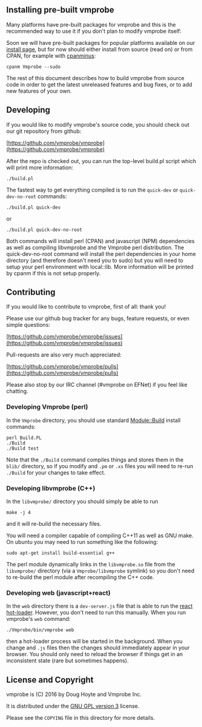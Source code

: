 ## Installing pre-built vmprobe

Many platforms have pre-built packages for vmprobe and this is the
recommended way to use it if you don't plan to modify vmprobe itself:

Soon we will have pre-built packages for popular platforms available on
our [install page](http://vmprobe.com/install), but for now should
either install from source (read on) or from CPAN, for example with [cpanminus](https://metacpan.org/pod/App::cpanminus):

    cpanm Vmprobe --sudo

The rest of this document describes how to build vmprobe from source
code in order to get the latest unreleased features and bug fixes, or
to add new features of your own.


## Developing

If you would like to modify vmprobe's source code, you should check
out our git repository from github:

[https://github.com/vmprobe/vmprobe](https://github.com/vmprobe/vmprobe)

After the repo is checked out, you can run the top-level build.pl script
which will print more information:

    ./build.pl

The fastest way to get everything compiled is to run the `quick-dev`
or `quick-dev-no-root` commands:

    ./build.pl quick-dev

or

    ./build.pl quick-dev-no-root

Both commands will install perl (CPAN) and javascript (NPM) dependencies
as well as compiling libvmprobe and the Vmprobe perl distribution.
The quick-dev-no-root command will install the perl dependencies in your
home directory (and therefore doesn't need you to sudo) but you will need
to setup your perl environment with local::lib. More information will be
printed by cpanm if this is not setup properly.

## Contributing

If you would like to contribute to vmprobe, first of all: thank you!

Please use our github bug tracker for any bugs, feature requests, or
even simple questions:

[https://github.com/vmprobe/vmprobe/issues](https://github.com/vmprobe/vmprobe/issues)

Pull-requests are also very much appreciated:

[https://github.com/vmprobe/vmprobe/pulls](https://github.com/vmprobe/vmprobe/pulls)

Please also stop by our IRC channel (#vmprobe on EFNet) if you feel like chatting.

### Developing Vmprobe (perl)

In the `Vmprobe` directory, you should use standard [Module::Build](https://metacpan.org/pod/Module::Build)
install commands:

    perl Build.PL
    ./Build
    ./Build test

Note that the `./Build` command compiles things and stores them in the `blib/`
directory, so if you modify and `.pm` or `.xs` files you will need to
re-run `./Build` for your changes to take effect.

### Developing libvmprobe (C++)

In the `libvmprobe/` directory you should simply be able to run

    make -j 4

and it will re-build the necessary files.

You will need a compiler capable of compiling C++11 as well as GNU make.
On ubuntu you may need to run something like the following:

    sudo apt-get install build-essential g++

The perl module dynamically links in the `libvmprobe.so` file from the
`libvmprobe/` directory (via a `Vmprobe/libvmprobe` symlink) so you
don't need to re-build the perl module after recompiling the C++ code.

### Developing web (javascript+react)

In the `web` directory there is a `dev-server.js` file that is able to
run the [react hot-loader](http://gaearon.github.io/react-hot-loader/).
However, you don't need to run this manually. When you run vmprobe's
`web` command:

    ./Vmprobe/bin/vmprobe web

then a hot-loader process will be started in the background. When you
change and `.js` files then the changes should immediately appear in
your browser. You should only need to reload the browser if things get
in an inconsistent state (rare but sometimes happens).


## License and Copyright

vmprobe is (C) 2016 by Doug Hoyte and Vmprobe Inc.

It is distributed under the [GNU GPL version 3](https://www.gnu.org/licenses/gpl-3.0-standalone.html) license.

Please see the `COPYING` file in this directory for more details.

